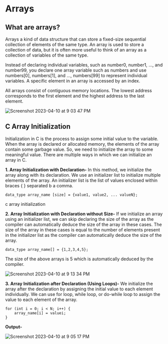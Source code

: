 # Arrays

## What are arrays?

Arrays a kind of data structure that can store a fixed-size sequential collection of elements of the same type. An array is used to store a collection of data, but it is often more useful to think of an array as a collection of variables of the same type.

Instead of declaring individual variables, such as number0, number1, ..., and number99, you declare one array variable such as numbers and use numbers[0], numbers[1], and ..., numbers[99] to represent individual variables. A specific element in an array is accessed by an index.

All arrays consist of contiguous memory locations. The lowest address corresponds to the first element and the highest address to the last element.

![Screenshot 2023-04-10 at 9 03 47 PM](https://user-images.githubusercontent.com/91966167/230933934-5e1c8116-27a2-4c69-bb62-0e2457367f77.png)

## C Array Initialization

Initialization in C is the process to assign some initial value to the variable. When the array is declared or allocated memory, the elements of the array contain some garbage value. So, we need to initialize the array to some meaningful value. There are multiple ways in which we can initialize an array in C.

**1. Array Initialization with Declaration-**
In this method, we initialize the array along with its declaration. We use an initializer list to initialize multiple elements of the array. An initializer list is the list of values enclosed within braces { } separated b a comma.

```
data_type array_name [size] = {value1, value2, ... valueN};
```
c array initialization
 

**2. Array Initialization with Declaration without Size-**
If we initialize an array using an initializer list, we can skip declaring the size of the array as the compiler can automatically deduce the size of the array in these cases. The size of the array in these cases is equal to the number of elements present in the initializer list as the compiler can automatically deduce the size of the array.

```
data_type array_name[] = {1,2,3,4,5};
```
The size of the above arrays is 5 which is automatically deduced by the compiler.

![Screenshot 2023-04-10 at 9 13 34 PM](https://user-images.githubusercontent.com/91966167/230937502-8be17ae6-ec4b-4631-9441-7a7049b40b31.png)


**3. Array Initialization after Declaration (Using Loops)-**
We initialize the array after the declaration by assigning the initial value to each element individually. We can use for loop, while loop, or do-while loop to assign the value to each element of the array.

```
for (int i = 0; i < N; i++) {
    array_name[i] = valuei;
}
```
**Output-**

![Screenshot 2023-04-10 at 9 05 17 PM](https://user-images.githubusercontent.com/91966167/230935628-d4a3027b-bf52-4b52-a3f2-b366b4c1ac88.png)
